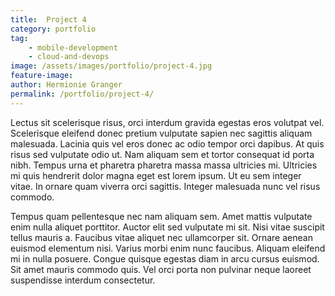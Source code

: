 ```yaml
---
title:  Project 4
category: portfolio
tag:
    - mobile-development
    - cloud-and-devops
image: /assets/images/portfolio/project-4.jpg
feature-image:
author: Hermionie Granger
permalink: /portfolio/project-4/
---
```


Lectus sit scelerisque risus, orci interdum gravida egestas eros volutpat vel. Scelerisque eleifend donec pretium vulputate sapien nec sagittis aliquam malesuada. Lacinia quis vel eros donec ac odio tempor orci dapibus. At quis risus sed vulputate odio ut. Nam aliquam sem et tortor consequat id porta nibh. Tempus urna et pharetra pharetra massa massa ultricies mi. Ultricies mi quis hendrerit dolor magna eget est lorem ipsum. Ut eu sem integer vitae. In ornare quam viverra orci sagittis. Integer malesuada nunc vel risus commodo.

Tempus quam pellentesque nec nam aliquam sem. Amet mattis vulputate enim nulla aliquet porttitor. Auctor elit sed vulputate mi sit. Nisi vitae suscipit tellus mauris a. Faucibus vitae aliquet nec ullamcorper sit. Ornare aenean euismod elementum nisi. Varius morbi enim nunc faucibus. Aliquam eleifend mi in nulla posuere. Congue quisque egestas diam in arcu cursus euismod. Sit amet mauris commodo quis. Vel orci porta non pulvinar neque laoreet suspendisse interdum consectetur.
